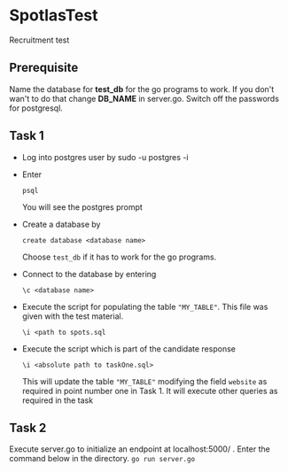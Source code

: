 # SpotlasTest
Recruitment test

## Prerequisite
Name the database for <b>test_db</b> for the go programs to work. If you don't wan't to do that change <b>DB_NAME</b> in server.go. Switch off the passwords for postgresql.

## Task 1
* Log into postgres user by sudo -u postgres -i
* Enter

    ```psql```
 
    You will see the postgres prompt
 
* Create a database by 

    ```create database <database name>```

    Choose ```test_db``` if it has to work for the go programs.


* Connect to the database by entering

    ```\c <database name>```

*  Execute the script for populating the table ```"MY_TABLE"```. This file was given with the test material.

    ```\i <path to spots.sql```

* Execute the script which is part of the candidate response
 
    ```\i <absolute path to taskOne.sql>```

    This will update the table ```"MY_TABLE"``` modifying the field ```website``` as required in point number one in Task 1. It will execute other queries
    as required in the task
  
  

## Task 2
Execute server.go to initialize an endpoint at localhost:5000/ . Enter the command below in the directory.
```go run server.go```
    

